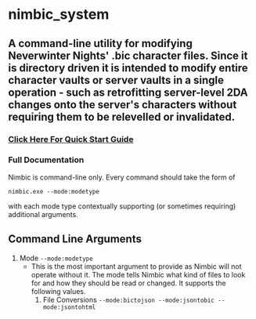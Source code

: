 # nimbic_system

## A command-line utility for modifying Neverwinter Nights' .bic character files. Since it is directory driven it is intended to modify entire character vaults or server vaults in a single operation - such as retrofitting server-level 2DA changes onto the server's characters without requiring them to be relevelled or invalidated.

### [Click Here For Quick Start Guide](https://github.com/darkewaffle/nimbic_system/blob/main/QUICKSTART.md)

### Full Documentation

Nimbic is command-line only. Every command should take the form of

`nimbic.exe --mode:modetype`

with each mode type contextually supporting (or sometimes requiring) additional arguments.

## Command Line Arguments

1. Mode `--mode:modetype`
    - This is the most important argument to provide as Nimbic will not operate without it. The mode tells Nimbic what kind of files to look for and how they should be read or changed. It supports the following values.
        1. File Conversions
        `--mode:bictojson
        --mode:jsontobic
        --mode:jsontohtml`